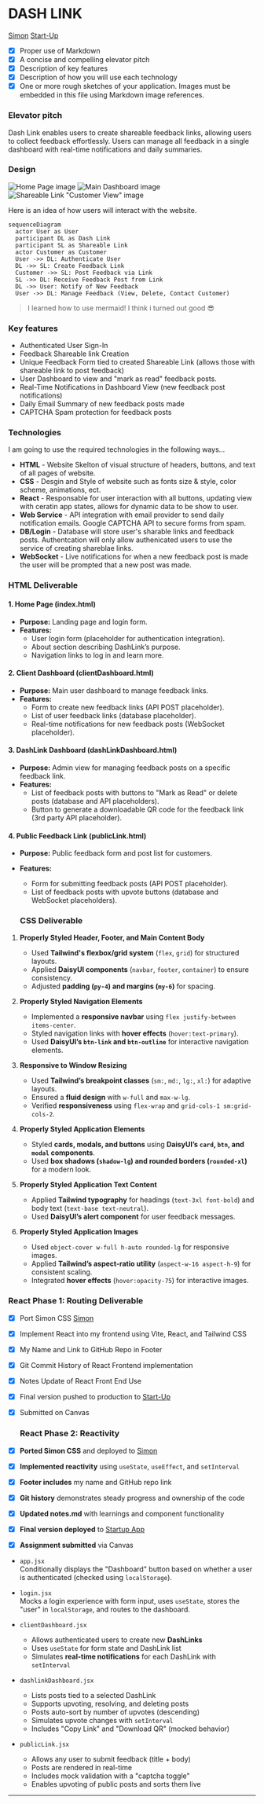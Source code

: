 # DASH LINK

[Simon](https://simon.pro-dash-link.click)
[Start-Up](https://startup.pro-dash-link.click)

- [x] Proper use of Markdown
- [x] A concise and compelling elevator pitch
- [x] Description of key features
- [x] Description of how you will use each technology
- [x] One or more rough sketches of your application. Images must be embedded in this file using Markdown image references.

### Elevator pitch

Dash Link enables users to create shareable feedback links, allowing users to collect feedback effortlessly.
Users can manage all feedback in a single dashboard with real-time notifications and daily summaries.

### Design

![Home Page image](assets/dashLink-mockup-01.jpg)
![Main Dashboard image](assets/dashLink-mockup-03.jpg)
![Shareable Link "Customer View" image](assets/dashLink-mockup-02.jpg)

Here is an idea of how users will interact with the website.

```mermaid
sequenceDiagram
  actor User as User
  participant DL as Dash Link
  participant SL as Shareable Link
  actor Customer as Customer
  User ->> DL: Authenticate User
  DL ->> SL: Create Feedback Link
  Customer ->> SL: Post Feedback via Link
  SL ->> DL: Receive Feedback Post from Link
  DL ->> User: Notify of New Feedback
  User ->> DL: Manage Feedback (View, Delete, Contact Customer)
```

> I learned how to use mermaid! I think i turned out good 😎

### Key features

- Authenticated User Sign-In
- Feedback Shareable link Creation
- Unique Feedback Form tied to created Shareable Link (allows those with shareable link to post feedback)
- User Dashboard to view and "mark as read" feedback posts.
- Real-Time Notifications in Dashboard View (new feedback post notifications)
- Daily Email Summary of new feedback posts made
- CAPTCHA Spam protection for feedback posts

### Technologies

I am going to use the required technologies in the following ways...

- **HTML** - Website Skelton of visual structure of headers, buttons, and text of all pages of website.
- **CSS** - Desgin and Style of website such as fonts size & style, color scheme, animations, ect.
- **React** - Responsable for user interaction with all buttons, updating view with ceratin app states, allows for dynamic data to be show to user.
- **Web Service** - API integration with email provider to send daily notification emails. Google CAPTCHA API to secure forms from spam.
- **DB/Login** - Database will store user's sharable links and feedback posts. Authentcation will only allow authenicated users to use the service of creating shareblae links.
- **WebSocket** - Live notifications for when a new feedback post is made the user will be prompted that a new post was made.

### HTML Deliverable

#### 1. Home Page (index.html)

- **Purpose:** Landing page and login form.
- **Features:**
  - User login form (placeholder for authentication integration).
  - About section describing DashLink’s purpose.
  - Navigation links to log in and learn more.

#### 2. Client Dashboard (clientDashboard.html)

- **Purpose:** Main user dashboard to manage feedback links.
- **Features:**
  - Form to create new feedback links (API POST placeholder).
  - List of user feedback links (database placeholder).
  - Real-time notifications for new feedback posts (WebSocket placeholder).

#### 3. DashLink Dashboard (dashLinkDashboard.html)

- **Purpose:** Admin view for managing feedback posts on a specific feedback link.
- **Features:**
  - List of feedback posts with buttons to "Mark as Read" or delete posts (database and API placeholders).
  - Button to generate a downloadable QR code for the feedback link (3rd party API placeholder).

#### 4. Public Feedback Link (publicLink.html)

- **Purpose:** Public feedback form and post list for customers.
- **Features:**

  - Form for submitting feedback posts (API POST placeholder).
  - List of feedback posts with upvote buttons (database and WebSocket placeholders).

  ### CSS Deliverable

1. **Properly Styled Header, Footer, and Main Content Body**

   - Used **Tailwind's flexbox/grid system** (`flex`, `grid`) for structured layouts.
   - Applied **DaisyUI components** (`navbar`, `footer`, `container`) to ensure consistency.
   - Adjusted **padding (`py-4`) and margins (`my-6`)** for spacing.

2. **Properly Styled Navigation Elements**

   - Implemented a **responsive navbar** using `flex justify-between items-center`.
   - Styled navigation links with **hover effects** (`hover:text-primary`).
   - Used **DaisyUI’s `btn-link` and `btn-outline`** for interactive navigation elements.

3. **Responsive to Window Resizing**

   - Used **Tailwind’s breakpoint classes** (`sm:`, `md:`, `lg:`, `xl:`) for adaptive layouts.
   - Ensured a **fluid design** with `w-full` and `max-w-lg`.
   - Verified **responsiveness** using `flex-wrap` and `grid-cols-1 sm:grid-cols-2`.

4. **Properly Styled Application Elements**

   - Styled **cards, modals, and buttons** using **DaisyUI’s `card`, `btn`, and `modal` components**.
   - Used **box shadows (`shadow-lg`) and rounded borders (`rounded-xl`)** for a modern look.

5. **Properly Styled Application Text Content**

   - Applied **Tailwind typography** for headings (`text-3xl font-bold`) and body text (`text-base text-neutral`).
   - Used **DaisyUI’s alert component** for user feedback messages.

6. **Properly Styled Application Images**
   - Used `object-cover w-full h-auto rounded-lg` for responsive images.
   - Applied **Tailwind’s aspect-ratio utility** (`aspect-w-16 aspect-h-9`) for consistent scaling.
   - Integrated **hover effects** (`hover:opacity-75`) for interactive images.

### React Phase 1: Routing Deliverable

- [x] Port Simon CSS [Simon](https://simon.pro-dash-link.click)
- [x] Implement React into my frontend using Vite, React, and Tailwind CSS
- [x] My Name and Link to GitHub Repo in Footer
- [x] Git Commit History of React Frontend implementation
- [x] Notes Update of React Front End Use
- [x] Final version pushed to production to [Start-Up](https://startup.pro-dash-link.click)
- [x] Submitted on Canvas

  ### React Phase 2: Reactivity

- [x] **Ported Simon CSS** and deployed to [Simon](https://simon.pro-dash-link.click)
- [x] **Implemented reactivity** using `useState`, `useEffect`, and `setInterval`
- [x] **Footer includes** my name and GitHub repo link
- [x] **Git history** demonstrates steady progress and ownership of the code
- [x] **Updated notes.md** with learnings and component functionality
- [x] **Final version deployed** to [Startup App](https://startup.pro-dash-link.click)
- [x] **Assignment submitted** via Canvas

- `app.jsx`  
  Conditionally displays the "Dashboard" button based on whether a user is authenticated (checked using `localStorage`).

- `login.jsx`  
  Mocks a login experience with form input, uses `useState`, stores the "user" in `localStorage`, and routes to the dashboard.

- `clientDashboard.jsx`

  - Allows authenticated users to create new **DashLinks**
  - Uses `useState` for form state and DashLink list
  - Simulates **real-time notifications** for each DashLink with `setInterval`

- `dashlinkDashboard.jsx`

  - Lists posts tied to a selected DashLink
  - Supports upvoting, resolving, and deleting posts
  - Posts auto-sort by number of upvotes (descending)
  - Simulates upvote changes with `setInterval`
  - Includes "Copy Link" and "Download QR" (mocked behavior)

- `publicLink.jsx`
  - Allows any user to submit feedback (title + body)
  - Posts are rendered in real-time
  - Includes mock validation with a "captcha toggle"
  - Enables upvoting of public posts and sorts them live

---
